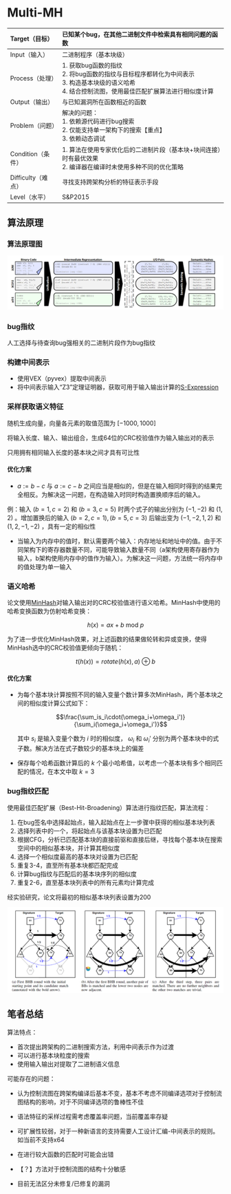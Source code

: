# Multi-MH

| Target（目标）     | 已知某个bug，在其他二进制文件中检索具有相同问题的函数        |
| :----------------- | :----------------------------------------------------------- |
| Input（输入）      | 二进制程序（基本块级）                                       |
| Process（处理）    | 1. 获取bug函数的指纹<br />2. 将bug函数的指纹与目标程序都转化为中间表示<br />3. 构造基本块级的语义哈希<br />4. 结合控制流图，使用最佳匹配扩展算法进行相似度计算 |
| Output（输出）     | 与已知漏洞所在函数相近的函数                                 |
| Problem（问题）    | 解决的问题：<br />1. 依赖源代码进行bug搜索<br />2. 仅能支持单一架构下的搜索【重点】<br />3. 依赖动态调试 |
| Condition（条件）  | 1. 算法在使用专家优化后的二进制片段（基本块+块间连接）时有最优效果<br />2. 编译器在编译时未使用多种不同的优化策略 |
| Difficulty（难点） | 寻找支持跨架构分析的特征表示手段                             |
| Level（水平）      | S&P2015                                                      |

## 算法原理

### 算法原理图

![image-20221019220132563](./image/Multi-MH/image-20221019220132563.png)

### bug指纹

人工选择与待查询bug强相关的二进制片段作为bug指纹

### 构建中间表示

- 使用VEX（pyvex）提取中间表示
- 将中间表示输入“Z3”定理证明器，获取可用于输入输出计算的[S-Expression](../concept.md#s-expression)

### 采样获取语义特征

随机生成向量，向量各元素的取值范围为 $[-1000,1000]$ 

将输入长度、输入、输出组合，生成64位的CRC校验值作为输入输出对的表示

只用拥有相同输入长度的基本块之间才具有可比性

#### 优化方案

-  $a:=b-c$ 与 $a:=c-b$ 之间应当是相似的，但是在输入相同时得到的结果完全相反。为解决这一问题，在构造输入时同时构造置换顺序后的输入。

  例：输入 $(b=1,c=2)$ 和 $(b=3,c=5)$ 时两个式子的输出分别为 $(-1,-2)$ 和 $(1,2)$ 。增加置换后的输入 $(b=2,c=1),(b=5,c=3)$ 后输出变为 $(-1,-2,1,2)$ 和 $(1,2,-1,-2)$ ，具有一定的相似性

- 当输入为内存中的值时，默认需要两个输入：内存地址和地址中的值。由于不同架构下的寄存器数量不同，可能导致输入数量不同（a架构使用寄存器作为输入，b架构使用内存中的值作为输入）。为解决这一问题，方法统一将内存中的值处理为单一输入

### 语义哈希

论文使用[MinHash](../concept.md#MinHash)对输入输出对的CRC校验值进行语义哈希。MinHash中使用的哈希变换函数为仿射哈希变换：

$$h(x)=ax+b\  \mathrm{mod} \ p$$ 

为了进一步优化MinHash效果，对上述函数的结果做轮转和异或变换，使得MinHash选中的CRC校验值更倾向于随机：

$$t(h(x))=rotate(h(x),a)\oplus b$$

#### 优化方案

- 为每个基本块计算按照不同的输入变量个数计算多次MinHash，两个基本块之间的相似度计算公式如下：

  $$\frac{\sum_is_i\cdot(\omega_i+\omega_i')}{\sum_i(\omega_i+\omega_i')}$$

  其中 $s_i$ 是输入变量个数为 $i$ 时的相似度， $\omega_i$ 和 $\omega_i'$ 分别为两个基本块中的式子数。解决方法在式子数较少的基本块上的偏差

- 保存每个哈希函数计算后的 $k$ 个最小哈希值，以考虑一个基本块有多个相同匹配的情况，在本文中取 $k=3$

### bug指纹匹配

使用最佳匹配扩展（Best-Hit-Broadening）算法进行指纹匹配，算法流程：

1. 在bug签名中选择起始点，输入起始点在上一步骤中获得的相似基本块列表
2. 选择列表中的一个，将起始点与该基本块设置为已匹配
3. 根据CFG，分析已匹配基本块的直接前驱和直接后继，寻找每个基本块在搜索空间中的相似基本块，并计算其相似度
4. 选择一个相似度最高的基本块对设置为已匹配
5. 重复3-4，直至所有基本块都匹配完成
6. 计算bug指纹与匹配后的基本块序列的相似度
7. 重复2-6，直至基本块列表中的所有元素均计算完成

经实验研究，论文将最初的相似基本块列表设置为200

![image-20221021170403764](./image/Multi-MH/image-20221021170403764.png)

## 笔者总结

算法特点：

- 首次提出跨架构的二进制搜索方法，利用中间表示作为过渡
- 可以进行基本块粒度的搜索
- 使用输入输出对提取了二进制语义信息

可能存在的问题：

- 认为控制流图在跨架构编译后基本不变，基本不考虑不同编译选项对于控制流图结构的影响，对于不同编译选项的鲁棒性不佳


- 语法特征的采样过程需考虑覆盖率问题，当前覆盖率存疑


- 可扩展性较弱，对于一种新语言的支持需要人工设计汇编-中间表示的规则。如当前不支持x64
- 在进行较大函数的匹配时可能会出错
- 【？】方法对于控制流图的结构十分敏感
- 目前无法区分未修复/已修复的漏洞
